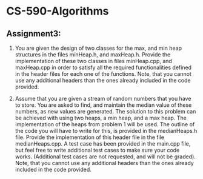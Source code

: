 # CS-590-Algorithms

Assignment3:
------------
1. You are given the design of two classes for the max, and min heap structures in the files minHeap.h,
and maxHeap.h. Provide the implementation of these two classes in files minHeap.cpp, and maxHeap.cpp
in order to satisfy all the required functionalities defined in the header files for each one of the functions.
Note, that you cannot use any additional headers than the ones already included in the code provided.

2. Assume that you are given a stream of random numbers that you have to store. You are asked to find,
and maintain the median value of these numbers, as new values are generated. The solution to this
problem can be achieved with using two heaps, a min heap, and a max heap. The implementation of the
heaps from problem 1 will be used. The outline of the code you will have to write for this, is provided in
the medianHeaps.h file. Provide the implementation of this header file in the file medianHeaps.cpp. A test
case has been provided in the main.cpp file, but feel free to write additional test cases to make sure your
code works. (Additional test cases are not requested, and will not be graded). Note, that you cannot use
any additional headers than the ones already included in the code provided.
